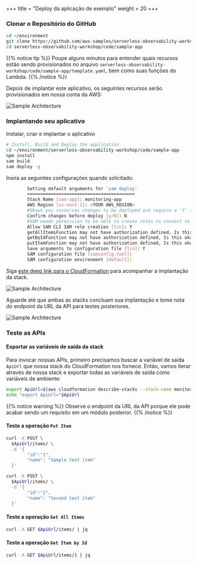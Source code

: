 +++
title = "Deploy da aplicação de exemplo"
weight = 20
+++

### Clonar o Repositório do GitHub

```sh
cd ~/environment
git clone https://github.com/aws-samples/serverless-observability-workshop.git
cd serverless-observability-workshop/code/sample-app
```

{{% notice tip %}}
Poupe alguns minutos para entender quais recursos estão sendo provisionados no arquivo `serverless-observability-workshop/code/sample-app/template.yaml`, bem como suas funções do Lambda.
{{% /notice %}}

Depois de implantar este aplicativo, os seguintes recursos serão provisionados em nossa conta da AWS:

![Sample Architecture](/images/architecture.png?width=40pc)

### Implantando seu aplicativo

Instalar, criar e implantar o aplicativo

```sh
# Install, Build and Deploy the application
cd ~/environment/serverless-observability-workshop/code/sample-app
npm install
sam build
sam deploy -g
```

Insira as seguintes configurações quando solicitado:

```sh
        Setting default arguments for 'sam deploy'
        =========================================
        Stack Name [sam-app]: monitoring-app
        AWS Region [us-east-1]: <YOUR AWS_REGION>
        #Shows you resources changes to be deployed and require a 'Y' to initiate deploy
        Confirm changes before deploy [y/N]: N
        #SAM needs permission to be able to create roles to connect to the resources in your template
        Allow SAM CLI IAM role creation [Y/n]: Y
        getAllItemsFunction may not have authorization defined, Is this okay? [y/N]: Y
        getByIdFunction may not have authorization defined, Is this okay? [y/N]: Y
        putItemFunction may not have authorization defined, Is this okay? [y/N]: Y
        Save arguments to configuration file [Y/n]: Y
        SAM configuration file [samconfig.toml]: 
        SAM configuration environment [default]: 

```

Siga [este deep link para o CloudFormation](https://console.aws.amazon.com/cloudformation/home#/stacks?filteringText=sam-&filteringStatus=active&viewNested=true&hideStacks=false&stackId=) para acompanhar a implantação da stack.

![Sample Architecture](/images/samstacks.png)

Aguarde até que ambas as stacks concluam sua implantação e tome nota do endpoint da URL da API para testes posteriores.

![Sample Architecture](/images/samstackcomplete.png)

### Teste as APIs

#### Exportar as variáveis de saída da stack

Para invocar nossas APIs, primeiro precisamos buscar a variável de saída `ApiUrl` que nossa stack do CloudFormation nos fornece. Então, vamos iterar através de nossa stack e exportar todas as variáveis de saída como variáveis de ambiente:

```sh
export ApiUrl=$(aws cloudformation describe-stacks --stack-name monitoring-app --output json | jq '.Stacks[].Outputs[] | select(.OutputKey=="ApiUrl") | .OutputValue' | sed -e 's/^"//'  -e 's/"$//')
echo "export ApiUrl="$ApiUrl
```

{{% notice warning %}}
Observe o endpoint da URL da API porque ele pode acabar sendo um requisito em um módulo posterior.
{{% /notice %}}


#### Teste a operação `Put Item`

```sh
curl -X POST \
  $ApiUrl/items/ \
  -d '{
        "id":"1",  
        "name": "Sample test item"
  }'

curl -X POST \
  $ApiUrl/items/ \
  -d '{
        "id":"2",  
        "name": "Second test item"
  }'
```

#### Teste a operação `Get All Items`

```sh
curl -X GET $ApiUrl/items/ | jq
```

#### Teste a operação `Get Item by Id`

```sh
curl -X GET $ApiUrl/items/1 | jq
```

